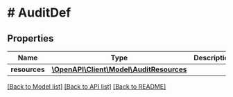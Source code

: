 # # AuditDef

## Properties

Name | Type | Description | Notes
------------ | ------------- | ------------- | -------------
**resources** | [**\OpenAPI\Client\Model\AuditResources**](AuditResources.md) |  |

[[Back to Model list]](../../README.md#models) [[Back to API list]](../../README.md#endpoints) [[Back to README]](../../README.md)

